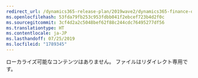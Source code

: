 ```yaml
---
redirect_url: /dynamics365-release-plan/2019wave2/dynamics365-finance-operations/reset-workflow-status-vendor-invoices-unrecoverable-draft
ms.openlocfilehash: 53fda79fb253c953fdbb041f2ebcef723b4d2f0c
ms.sourcegitcommit: 3cf4d2a2c5048bef62f88c244cdc76495277df56
ms.translationtype: HT
ms.contentlocale: ja-JP
ms.lasthandoff: 07/25/2019
ms.locfileid: "1789345"
---
```

 ローカライズ可能なコンテンツはありません。 ファイルはリダイレクト専用です。